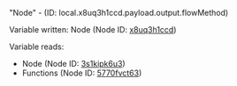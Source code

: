 "Node" - (ID: local.x8uq3h1ccd.payload.output.flowMethod)

Variable written:
Node (Node ID: [x8uq3h1ccd](../nodes/x8uq3h1ccd.md))

Variable reads:
* Node (Node ID: [3s1kipk6u3](../nodes/3s1kipk6u3.md))
* Functions (Node ID: [5770fvct63](../nodes/5770fvct63.md))
